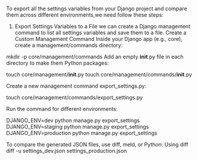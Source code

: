 To export all the settings variables from your Django project and compare them across different environments,we need  follow these steps:

1. Export Settings Variables to a File
we can create a Django management command to list all settings variables and save them to a file.
Create a Custom Management Command
Inside your Django app (e.g., core), create a management/commands directory:

mkdir -p core/management/commands
Add an empty __init__.py file in each directory to make them Python packages:


touch core/management/__init__.py
touch core/management/commands/__init__.py

Create a new management command export_settings.py:

touch core/management/commands/export_settings.py


Run the command for different environments:

DJANGO_ENV=dev python manage.py export_settings
DJANGO_ENV=staging python manage.py export_settings
DJANGO_ENV=production python manage.py export_settings


To compare the generated JSON files, use diff, meld, or Python:
Using diff 
diff -u settings_dev.json settings_production.json
